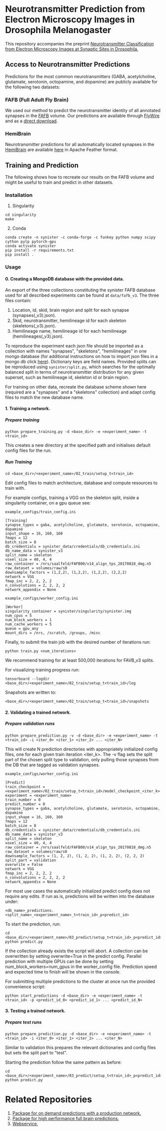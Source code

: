 # Neurotransmitter Prediction from Electron Microscopy Images in Drosophila Melanogaster

This repository accompanies the preprint [Neurotransmitter Classification from
Electron Microscopy Images at Synaptic Sites in
Drosophila.](https://www.biorxiv.org/content/10.1101/2020.06.12.148775v2)

## Access to Neurotransmitter Predictions

Predictions for the most common neurotransmitters (GABA, acetylcholine,
glutamate, serotonin, octopamine, and dopamine) are publicly available for the
following two datasets:

### FAFB (Full Adult Fly Brain)

We used our method to predict the neurotransmitter identity of all annotated
synapses in the [FAFB](https://temca2data.org/) volume. Our predictions are
available through [FlyWire](https://codex.flywire.ai/) and as a [direct download](https://www.dropbox.com/s/qv1rzsqekgj1zij/synister_fw_mat571_t11_synapses.feather?dl=0).

### HemiBrain

Neurotransmitter predictions for all automatically located synapses in the
[HemiBrain](https://www.janelia.org/project-team/flyem/hemibrain) are available
[here](https://storage.googleapis.com/hemibrain/v1.2/hemibrain-v1.2-tbar-neurotransmitters.feather.bz2)
in Apache Feather format.

## Training and Prediction

The following shows how to recreate our results on the FAFB volume and might be
useful to train and predict in other datasets.

### Installation

1. Singularity
```console
cd singularity
make
```

2. Conda
```
conda create -n synister -c conda-forge -c funkey python numpy scipy cython pylp pytorch-gpu
conda activate synister
pip install -r requirements.txt
pip install .
```

### Usage

#### 0. Creating a MongoDB database with the provided data.

An export of the three collections constituting the synister FAFB database used
for all described experiments can be found at ```data/fafb_v3```. The three
files contain:

1. Location, id, skid, brain region and split for each synapse
   (synapses(_v3).json).
2. Skid, neurotransmitter, hemilineage id for each skeleton
   (skeletons(_v3).json).
3. Hemilineage name, hemilineage id for each hemilineage
   (hemilineages(_v3).json).

To reproduce the experiment each json file should be imported as a collection
with names "synapses", "skeletons", "hemilineages" in one mongo database (for
additional instructions on how to import json files in a mongo db click
[here](https://docs.mongodb.com/database-tools/mongoimport/)). Dictionary keys
are field names. Provided splits can be reproduced using
```synister/split.py```, which searches for the optimally balanced split in
terms of neurotransmitter distribution for any given superset, such as
hemilineage id, skeleton id or brain region.

For training on other data, recreate the database scheme shown here (required
are a "synapses" and a "skeletons" collection) and adapt config files to match
the new database name.

#### 1. Training a network.

##### Prepare training

```console
python prepare_training.py -d <base_dir> -e <experiment_name> -t <train_id>
```

This creates a new directory at the specified path and initialises default
config files for the run.

##### Run Training

```console
cd <base_dir>/<experiment_name>/02_train/setup_t<train_id>
```

Edit config files to match architecture, database and compute resources to
train with. 

For example configs, training a VGG on the skeleton split, inside a singularity
container, on a gpu queue see:

```
example_configs/train_config.ini

[Training]
synapse_types = gaba, acetylcholine, glutamate, serotonin, octopamine, dopamine
input_shape = 16, 160, 160
fmaps = 12
batch_size = 8
db_credentials = synister_data/credentials/db_credentials.ini
db_name_data = synister_v3
split_name = skeleton
voxel_size = 40, 4, 4
raw_container = /nrs/saalfeld/FAFB00/v14_align_tps_20170818_dmg.n5
raw_dataset = volumes/raw/s0
downsample_factors = (1,2,2), (1,2,2), (1,2,2), (2,2,2)
network = VGG
fmap_inc = 2, 2, 2, 2
n_convolutions = 2, 2, 2, 2
network_appendix = None
```

```
example_configs/worker_config.ini

[Worker]
singularity_container = synister/singularity/synister.img
num_cpus = 5
num_block_workers = 1
num_cache_workers = 5
queue = gpu_any
mount_dirs = /nrs, /scratch, /groups, /misc
```

Finally, to submit the train job with the desired number of iterations run:

```console
python train.py <num_iterations>
```

We recommend training for at least 500,000 iterations for FAVB_v3 splits.

For visualizing training progress run:

```console
tensorboard --logdir <base_dir>/<experiment_name>/02_train/setup_t<train_id>/log
```

Snapshots are written to:

```console
<base_dir>/<experiment_name>/02_train/setup_t<train_id>/snapshots
```

#### 2. Validating a trained network.

##### Prepare validation runs

```console
python prepare_prediction.py -v -d <base_dir> -e <experiment_name> -t <train_id> -i <iter_0> <iter_1> <iter_2> ... <iter_N> 
```

This will create N prediction directories with appropriately initialized config
files, one for each given train iteration <iter_k>. The -v flag sets the split
part of the chosen split type to validation, only pulling those synapses from
the DB that are tagged as validation synapses.

```
example_configs/worker_config.ini

[Predict]
train_checkpoint = <experiment_name>/02_train/setup_t<train_id>/model_checkpoint_<iter_k>
experiment = <experiment_name>
train_number = 0
predict_number = 0
synapse_types = gaba, acetylcholine, glutamate, serotonin, octopamine, dopamine
input_shape = 16, 160, 160
fmaps = 12
batch_size = 8
db_credentials = synister_data/credentials/db_credentials.ini
db_name_data = synister_v3
split_name = skeleton
voxel_size = 40, 4, 4
raw_container = /nrs/saalfeld/FAFB00/v14_align_tps_20170818_dmg.n5
raw_dataset = volumes/raw/s0
downsample_factors = (1, 2, 2), (1, 2, 2), (1, 2, 2), (2, 2, 2)
split_part = validation
overwrite = False
network = VGG
fmap_inc = 2, 2, 2, 2
n_convolutions = 2, 2, 2, 2
network_appendix = None
```

For most use cases the automatically initialized predict config does not
require any edits. If run as is, predictions will be written into the database
under:

```
<db_name>_predictions.<split_name>_<experiment_name>_t<train_id>_p<predict_id>
```

To start the prediction, run:
```console
cd <base_dir>/<experiment_name>/03_predict/setup_t<train_id>_p<predict_id>
python predict.py
```

If the collection already exists the script will abort. A collection can be
overwritten by setting overwrite=True in the predict config. Parallel
prediction with multiple GPUs can be done by setting num_block_workers=num_gpus
in the worker_config file. Prediction speed and expected time to finish will be
shown in the console.

For submitting multiple predictions to the cluster at once run the provided
convenience script:

```console
python start_predictions -d <base_dir> -e <experiment_name> -t <train_id> -p <predict_id_0> <predict_id_1> ... <predict_id_N>
```

#### 3. Testing a trained network.

##### Prepare test runs

```console
python prepare_prediction.py -d <base_dir> -e <experiment_name> -t <train_id> -i <iter_0> <iter_1> <iter_2> ... <iter_N>
```

Similar to validation this prepares the relevant dictionaries and config files
but sets the split part to "test".

Starting the prediction follow the same pattern as before:

```console
cd <base_dir>/<experiment_name>/03_predict/setup_t<train_id>_p<predict_id>
python predict.py
```

# Related Repositories

1. [Package for on demand predictions with a production network.](https://github.com/funkelab/synistereq)
2. [Package for high performance full brain predictions.](https://github.com/funkelab/synisterbrain)
3. [Webservice.](https://github.com/nilsec/synisterest)
